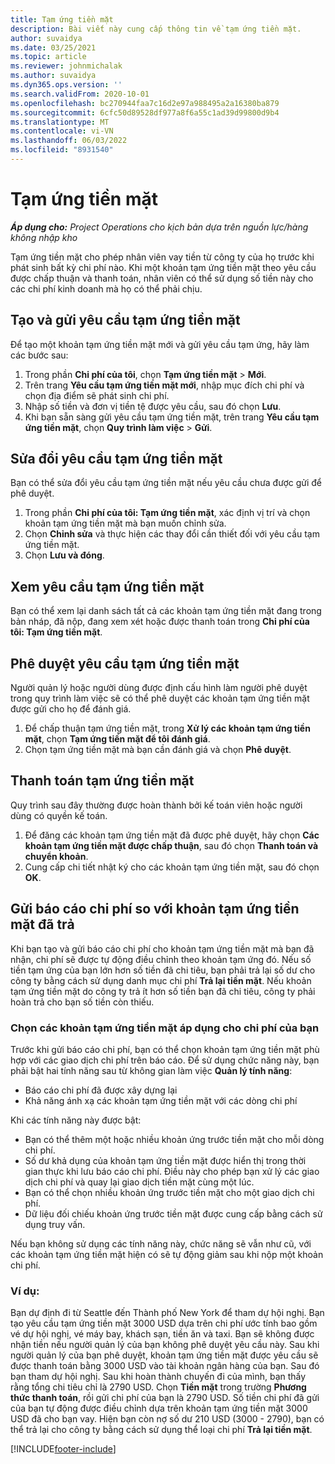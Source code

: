 ```yaml
---
title: Tạm ứng tiền mặt
description: Bài viết này cung cấp thông tin về tạm ứng tiền mặt.
author: suvaidya
ms.date: 03/25/2021
ms.topic: article
ms.reviewer: johnmichalak
ms.author: suvaidya
ms.dyn365.ops.version: ''
ms.search.validFrom: 2020-10-01
ms.openlocfilehash: bc270944faa7c16d2e97a988495a2a16380ba879
ms.sourcegitcommit: 6cfc50d89528df977a8f6a55c1ad39d99800d9b4
ms.translationtype: MT
ms.contentlocale: vi-VN
ms.lasthandoff: 06/03/2022
ms.locfileid: "8931540"
---
```

# <a name="cash-advance"></a>Tạm ứng tiền mặt

_**Áp dụng cho:** Project Operations cho kịch bản dựa trên nguồn lực/hàng không nhập kho_

Tạm ứng tiền mặt cho phép nhân viên vay tiền từ công ty của họ trước khi phát sinh bất kỳ chi phí nào. Khi một khoản tạm ứng tiền mặt theo yêu cầu được chấp thuận và thanh toán, nhân viên có thể sử dụng số tiền này cho các chi phí kinh doanh mà họ có thể phải chịu. 

## <a name="create-and-submit-a-cash-advance-request"></a>Tạo và gửi yêu cầu tạm ứng tiền mặt
Để tạo một khoản tạm ứng tiền mặt mới và gửi yêu cầu tạm ứng, hãy làm các bước sau: 

1. Trong phần **Chi phí của tôi**, chọn **Tạm ứng tiền mặt** > **Mới**. 
2. Trên trang **Yêu cầu tạm ứng tiền mặt mới**, nhập mục đích chi phí và chọn địa điểm sẽ phát sinh chi phí.
3. Nhập số tiền và đơn vị tiền tệ được yêu cầu, sau đó chọn **Lưu**. 
4. Khi bạn sẵn sàng gửi yêu cầu tạm ứng tiền mặt, trên trang **Yêu cầu tạm ứng tiền mặt**, chọn **Quy trình làm việc** > **Gửi**.

## <a name="modify-a-cash-advance-request"></a>Sửa đổi yêu cầu tạm ứng tiền mặt

Bạn có thể sửa đổi yêu cầu tạm ứng tiền mặt nếu yêu cầu chưa được gửi để phê duyệt.

1. Trong phần **Chi phí của tôi: Tạm ứng tiền mặt**, xác định vị trí và chọn khoản tạm ứng tiền mặt mà bạn muốn chỉnh sửa.
2. Chọn **Chỉnh sửa** và thực hiện các thay đổi cần thiết đối với yêu cầu tạm ứng tiền mặt. 
3. Chọn **Lưu và đóng**.


## <a name="view-cash-advance-requests"></a>Xem yêu cầu tạm ứng tiền mặt
Bạn có thể xem lại danh sách tất cả các khoản tạm ứng tiền mặt đang trong bản nháp, đã nộp, đang xem xét hoặc được thanh toán trong **Chi phí của tôi: Tạm ứng tiền mặt**. 

## <a name="approve-cash-advance-requests"></a>Phê duyệt yêu cầu tạm ứng tiền mặt

Người quản lý hoặc người dùng được định cấu hình làm người phê duyệt trong quy trình làm việc sẽ có thể phê duyệt các khoản tạm ứng tiền mặt được gửi cho họ để đánh giá. 

1. Để chấp thuận tạm ứng tiền mặt, trong **Xử lý các khoản tạm ứng tiền mặt**, chọn **Tạm ứng tiền mặt để tôi đánh giá**.
2. Chọn tạm ứng tiền mặt mà bạn cần đánh giá và chọn **Phê duyệt**.  

## <a name="pay-cash-advances"></a>Thanh toán tạm ứng tiền mặt 
Quy trình sau đây thường được hoàn thành bởi kế toán viên hoặc người dùng có quyền kế toán.

1. Để đăng các khoản tạm ứng tiền mặt đã được phê duyệt, hãy chọn **Các khoản tạm ứng tiền mặt được chấp thuận**, sau đó chọn **Thanh toán và chuyển khoản**.  
2. Cung cấp chi tiết nhật ký cho các khoản tạm ứng tiền mặt, sau đó chọn **OK**. 

## <a name="submit-an-expense-report-against-a-paid-cash-advance"></a>Gửi báo cáo chi phí so với khoản tạm ứng tiền mặt đã trả 

Khi bạn tạo và gửi báo cáo chi phí cho khoản tạm ứng tiền mặt mà bạn đã nhận, chi phí sẽ được tự động điều chỉnh theo khoản tạm ứng đó. Nếu số tiền tạm ứng của bạn lớn hơn số tiền đã chi tiêu, bạn phải trả lại số dư cho công ty bằng cách sử dụng danh mục chi phí **Trả lại tiền mặt**. Nếu khoản tạm ứng tiền mặt do công ty trả ít hơn số tiền bạn đã chi tiêu, công ty phải hoàn trả cho bạn số tiền còn thiếu. 

### <a name="select-cash-advances-that-apply-to-your-expenses"></a>Chọn các khoản tạm ứng tiền mặt áp dụng cho chi phí của bạn
Trước khi gửi báo cáo chi phí, bạn có thể chọn khoản tạm ứng tiền mặt phù hợp với các giao dịch chi phí trên báo cáo. Để sử dụng chức năng này, bạn phải bật hai tính năng sau từ không gian làm việc **Quản lý tính năng**:

  - Báo cáo chi phí đã được xây dựng lại
  - Khả năng ánh xạ các khoản tạm ứng tiền mặt với các dòng chi phí
 
 Khi các tính năng này được bật:
 
  - Bạn có thể thêm một hoặc nhiều khoản ứng trước tiền mặt cho mỗi dòng chi phí.
  - Số dư khả dụng của khoản tạm ứng tiền mặt được hiển thị trong thời gian thực khi lưu báo cáo chi phí. Điều này cho phép bạn xử lý các giao dịch chi phí và quay lại giao dịch tiền mặt cùng một lúc.
  - Bạn có thể chọn nhiều khoản ứng trước tiền mặt cho một giao dịch chi phí.
  - Dữ liệu đối chiếu khoản ứng trước tiền mặt được cung cấp bằng cách sử dụng truy vấn. 
 
Nếu bạn không sử dụng các tính năng này, chức năng sẽ vẫn như cũ, với các khoản tạm ứng tiền mặt hiện có sẽ tự động giảm sau khi nộp một khoản chi phí.

### <a name="example"></a>Ví dụ: 
Bạn dự định đi từ Seattle đến Thành phố New York để tham dự hội nghị. Bạn tạo yêu cầu tạm ứng tiền mặt 3000 USD dựa trên chi phí ước tính bao gồm vé dự hội nghị, vé máy bay, khách sạn, tiền ăn và taxi. Bạn sẽ không được nhận tiền nếu người quản lý của bạn không phê duyệt yêu cầu này. Sau khi người quản lý của bạn phê duyệt, khoản tạm ứng tiền mặt được yêu cầu sẽ được thanh toán bằng 3000 USD vào tài khoản ngân hàng của bạn. Sau đó bạn tham dự hội nghị. Sau khi hoàn thành chuyến đi của mình, bạn thấy rằng tổng chi tiêu chỉ là 2790 USD. Chọn **Tiền mặt** trong trường **Phương thức thanh toán**, rồi gửi chi phí của bạn là 2790 USD. Số tiền chi phí đã gửi của bạn tự động được điều chỉnh dựa trên khoản tạm ứng tiền mặt 3000 USD đã cho bạn vay. Hiện bạn còn nợ số dư 210 USD (3000 - 2790), bạn có thể trả lại cho công ty bằng cách sử dụng thể loại chi phí **Trả lại tiền mặt**.



[!INCLUDE[footer-include](../includes/footer-banner.md)]
